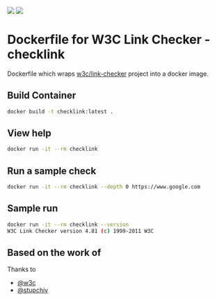 [![](https://images.microbadger.com/badges/image/f800r/checklink.svg)](https://microbadger.com/images/f800r/checklink) [![](https://images.microbadger.com/badges/version/f800r/checklink.svg)](https://microbadger.com/images/f800r/checklink)
# Dockerfile for W3C Link Checker - checklink

Dockerfile which wraps [w3c/link-checker](https://github.com/w3c/link-checker) project into a docker image.

## Build Container

```bash
docker build -t checklink:latest .
```

## View help

```bash
docker run -it --rm checklink
```

## Run a sample check

```bash
docker run -it --rm checklink --depth 0 https://www.google.com
```

## Sample run

```bash
docker run -it --rm checklink --version
W3C Link Checker version 4.81 (c) 1999-2011 W3C
```

## Based on the work of 

Thanks to 

- [@w3c](https://github.com/w3c/link-checker)
- [@stupchiy](https://github.com/stupchiy)

